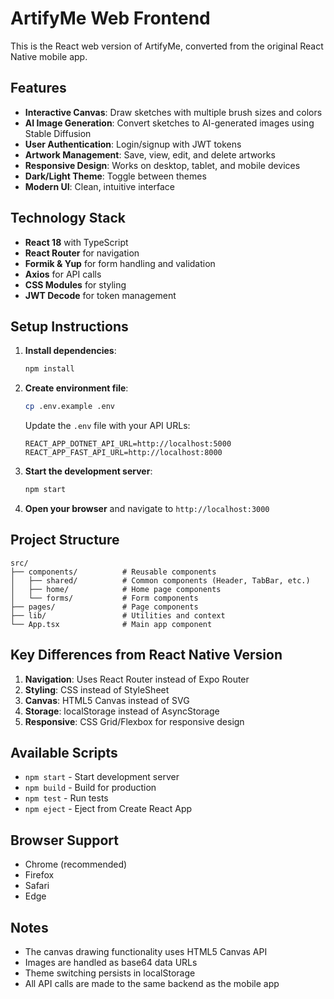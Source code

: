 # ArtifyMe Web Frontend

This is the React web version of ArtifyMe, converted from the original React Native mobile app.

## Features

- **Interactive Canvas**: Draw sketches with multiple brush sizes and colors
- **AI Image Generation**: Convert sketches to AI-generated images using Stable Diffusion
- **User Authentication**: Login/signup with JWT tokens
- **Artwork Management**: Save, view, edit, and delete artworks
- **Responsive Design**: Works on desktop, tablet, and mobile devices
- **Dark/Light Theme**: Toggle between themes
- **Modern UI**: Clean, intuitive interface

## Technology Stack

- **React 18** with TypeScript
- **React Router** for navigation
- **Formik & Yup** for form handling and validation
- **Axios** for API calls
- **CSS Modules** for styling
- **JWT Decode** for token management

## Setup Instructions

1. **Install dependencies**:
   ```bash
   npm install
   ```

2. **Create environment file**:
   ```bash
   cp .env.example .env
   ```
   
   Update the `.env` file with your API URLs:
   ```
   REACT_APP_DOTNET_API_URL=http://localhost:5000
   REACT_APP_FAST_API_URL=http://localhost:8000
   ```

3. **Start the development server**:
   ```bash
   npm start
   ```

4. **Open your browser** and navigate to `http://localhost:3000`

## Project Structure

```
src/
├── components/          # Reusable components
│   ├── shared/          # Common components (Header, TabBar, etc.)
│   ├── home/            # Home page components
│   └── forms/           # Form components
├── pages/               # Page components
├── lib/                 # Utilities and context
└── App.tsx              # Main app component
```

## Key Differences from React Native Version

1. **Navigation**: Uses React Router instead of Expo Router
2. **Styling**: CSS instead of StyleSheet
3. **Canvas**: HTML5 Canvas instead of SVG
4. **Storage**: localStorage instead of AsyncStorage
5. **Responsive**: CSS Grid/Flexbox for responsive design

## Available Scripts

- `npm start` - Start development server
- `npm build` - Build for production
- `npm test` - Run tests
- `npm eject` - Eject from Create React App

## Browser Support

- Chrome (recommended)
- Firefox
- Safari
- Edge

## Notes

- The canvas drawing functionality uses HTML5 Canvas API
- Images are handled as base64 data URLs
- Theme switching persists in localStorage
- All API calls are made to the same backend as the mobile app
